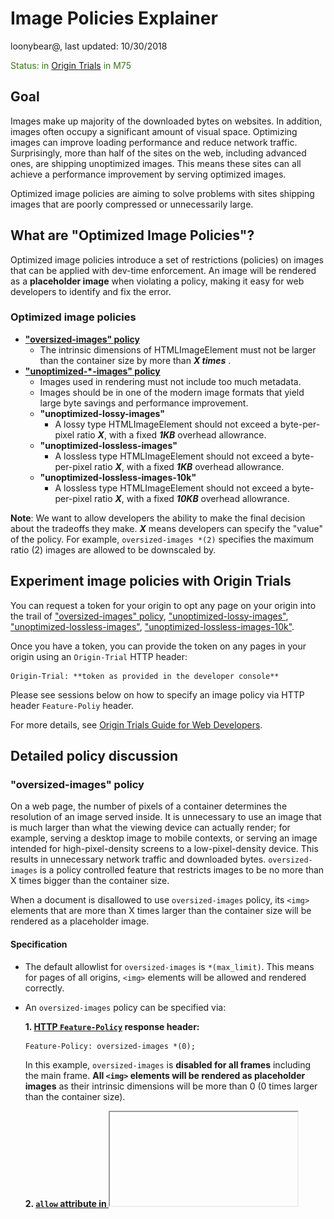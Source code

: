 #  Image Policies Explainer

loonybear@, last updated: 10/30/2018

<span style="color:#38761d;">Status: in [Origin Trials](https://github.com/GoogleChrome/OriginTrials) in M75</span>


## Goal

Images make up majority of the downloaded bytes on websites. In addition, images often occupy a significant amount of visual space. Optimizing images can improve loading performance and reduce network traffic. Surprisingly, more than half of the sites on the web, including advanced ones, are shipping unoptimized images. This means these sites can all achieve a performance improvement by serving optimized images.

Optimized image policies are aiming to solve problems with sites shipping images that are poorly compressed or unnecessarily large.


## What are "Optimized Image Policies"?

Optimized image policies introduce a set of restrictions (policies) on images that can be applied with dev-time enforcement. An image will be rendered as a **placeholder image** when violating a policy, making it easy for web developers to identify and fix the error.


### Optimized image policies

*   **["oversized-images" policy](#oversized-images)**
    *   The intrinsic dimensions of HTMLImageElement must not be larger than the container size by more than _***X times***_ .
*   **["unoptimized-*-images" policy](#unoptimized-images)**
    *   Images used in rendering must not include too much metadata.
    *   Images should be in one of the modern image formats that yield large byte savings and performance improvement.
    *   **"unoptimized-lossy-images"**
        *   A lossy type HTMLImageElement should not exceed a byte-per-pixel ratio _***X***_, with a fixed _**1KB**_ overhead allowrance.
    *   **"unoptimized-lossless-images"**
        *   A lossless type HTMLImageElement should not exceed a byte-per-pixel ratio _***X***_, with a fixed _**1KB**_ overhead allowrance.
    *   **"unoptimized-lossless-images-10k"**
        *   A lossless type HTMLImageElement should not exceed a byte-per-pixel ratio _***X***_, with a fixed _**10KB**_ overhead allowrance.

**Note**: We want to allow developers the ability to make the final decision about the tradeoffs they make. _***X***_ means developers can specify the "value" of the policy. For example, `oversized-images *(2)` specifies the maximum ratio (2) images are allowed to be downscaled by.


## Experiment image policies with Origin Trials
You can request a token for your origin to opt any page on your origin into the trail of ["oversized-images" policy](https://developers.chrome.com/origintrials/#/trials/active), ["unoptimized-lossy-images"](https://developers.chrome.com/origintrials/#/trials/active), ["unoptimized-lossless-images"](https://developers.chrome.com/origintrials/#/trials/active), ["unoptimized-lossless-images-10k"](https://developers.chrome.com/origintrials/#/trials/active).

Once you have a token, you can provide the token on any pages in your origin using an `Origin-Trial` HTTP header:
```
Origin-Trial: **token as provided in the developer console**
```

Please see sessions below on how to specify an image policy via HTTP header `Feature-Poliy` header. 

For more details, see [Origin Trials Guide for Web Developers](https://github.com/GoogleChrome/OriginTrials/blob/gh-pages/developer-guide.md).


## Detailed policy discussion

<a name="oversized-images">
   
### "oversized-images" policy

</a>

On a web page, the number of pixels of a container determines the resolution of an image served inside. It is unnecessary to use an image that is much larger than what the viewing device can actually render; for example, serving a desktop image to mobile contexts, or serving an image intended for high-pixel-density screens to a low-pixel-density device. This results in unnecessary network traffic and downloaded bytes. `oversized-images` is a policy controlled feature that restricts images to be no more than X times bigger than the container size.

When a document is disallowed to use `oversized-images` policy, its `<img>` elements that are more than X times larger than the container size will be rendered as a placeholder image.


#### Specification

- The default allowlist for `oversized-images` is `*(max_limit)`. This means for pages of all origins,
`<img>` elements will be allowed and rendered correctly.

- An `oversized-images` policy can be specified via:

    **1. [HTTP `Feature-Policy`](https://developer.mozilla.org/en-US/docs/Web/HTTP/Headers/Feature-Policy) response header:**
    ```html
    Feature-Policy: oversized-images *(0);
    ```
    In this example, `oversized-images` is **disabled for all frames** including the main frame. **All `<img>` elements will be rendered as placeholder images** as their intrinsic dimensions will be more than 0 (0 times larger than the container size).

    **2. [`allow` attribute in <iframe>](https://developer.mozilla.org/en-US/docs/Web/HTML/Element/iframe#Attributes):**
    ```html
    <iframe src="https://example.com" allow="oversized-images 'self'(2) https://foo.com(3);">
    ```
    In this example, `oversized-images` is **disabled everywhere except on the origin of the main document and on `https://foo.com`**. On the origin of the main document, any `<img>` element whose intrinsic dimensions are **more than _2_ times** larger than the container size will be **rendered as a placeholder image**. On 'https://foo.com', any `<img>` element whose intrinsic dimensions are **more than _3_ times** larger than the container size will be **rendered as a placeholder image**. **`<img>` elements on any other origins will be rendered as placeholder images**.
       
    ```html
    <iframe allow="oversized-images *(4) 'self'(3)"></iframe>
    ```
    In this example, **the maximum oversizing ratio allowed is set to 4 except on the origin of the main document it is set to 3**. On the origin of the main document, any `<img>` element whose intrinsic dimensions are **more than _4_ times** larger than the container size will be **rendered as a placeholder image**. On other origins, any `<img>` element whose intrinsic dimensions are **more than _3_ times** larger than the container size will be **rendered as a placeholder image**.

- The recomnended oversizing ratio is **2**.
 

    Feature policies combine in subframes, and the minimum value of the downscaling ratio will be applied, so if that frame with the maximum oversizing ratio allowed set to 4 embedded another, which the syntax:

    ```html
    <iframe allow="oversized-images *(5)"></iframe>
    ```
    then the child frame would be allowed to render images with maximum oversizing ratio of **4**.

    If that frame embedded another child frame of the syntax:

    ```html
    <iframe allow="oversized-images *(3)"></iframe>
    ```
    then the other child frame would be allowed to render images with maximum oversizing ratio of **3**.


#### Examples

<table>
  <tr align="center">
   <td width="400">Feature-Policy: oversized-images *(2);</td>
   <td width="400">Default behavior</td>
  </tr>
  <tr align="center">
   <td>
<img src="resources/max-ds-img-disabled1.png" width="80%">
   </td>
   <td>
<img src="resources/max-ds-img-enabled1.png" width="80%">
   </td>
  </tr>
</table>

For an `<img>` element, if neither the intrinsic width or the intrinsic height of the source image exceeds the number of pixels allowed by the policy in the container (2 times larger than the container's width or height), the image will be rendered correctly; if both the width and the height of the source image exceed the limit, the image will be rendered as a placeholder image.


<table>
  <tr align="center">
   <td width="400">Feature-Policy: oversized-images *(2);</td>
   <td width="400">Default behavior</td>
  </tr>
  <tr align="center">
   <td>
<img src="resources/max-ds-img-disabled0.png" width="80%">
   </td>
   <td>
<img src="resources/max-ds-img-enabled0.png" width="80%">
   </td>
  </tr>
</table>

For an `<img>` element, if neither the intrinsic width or the intrinsic height of the source image exceeds the number of pixels allowed by the policy in the container (2 times larger than the container's width or height), the image will be rendered correctly; if the intrinsic width the source image exceeds the limit, the image will be rendered as a placeholder image.


<table>
  <tr align="center">
   <td width="400">Feature-Policy: oversized-images *(2);</td>
   <td width="400">Default behavior</td>
  </tr>
  <tr align="center">
   <td>
<img src="resources/max-ds-img-disabled2.png" width="80%">
   </td>
   <td>
<img src="resources/max-ds-img-enabled2.png" width="80%">
   </td>
  </tr>
</table>

For an `<img>` element, if neither the intrinsic width or the intrinsic height of the source image exceeds the number of pixels allowed by the policy in the container (2 times larger than the container's width or height), the image will be rendered correctly; if the intrinsic height the source image exceeds the limit, the image will be rendered as a placeholder image
</br></br>


<a name="unoptimized-images">

### "unoptimized-images" policy

</a>

When optimizing images, the file size should be kept as small as possible. The larger the download size is, the longer it takes a page to load. Stripping metadata, picking a good image format, and using image compression, are all common ways to optimize an image's file size. `unoptimized-images` is a policy controlled feature that restricts images to have a file size (in terms of number of bytes) no more than X times bigger than the image size (width * height) on the web page.

When a document is disallowed to use `unoptimized-images` policy, its `<img>` elements whose file sizes are too big will be rendered as placeholder images.


#### Specification
- The default maximum file size of an optimized image is calculated as following:
    
   ```metadata size limit + byte-per-pixel ratio * image resolution```
    + For images of one of the modern formates (JPEG, PNG, GIF, WEBP, and SVG)
        + The default metadata size limit is tentatively 1KB (1024 bytes).
        + The default byte-per-pixel ratio is tentatively 0.5.
    + For images of other legacy formats   
        + The metadata size limit is set to 0KB.
        + The byte-per-pixel ratio is set to 0.

    **Note**: We want to allow developers the ability to make the final decision about the tradeoffs they make. The goal is to eventually introduce a syntax for specifying their own parameters.

    In practice, they would look something like this:

    ```html
    <iframe allow="unoptimized-images(1500, 0.4)"></iframe>
    ```
    That would apply a policy in which the metadata size limit is set to 1500 bytes and the byte-per-pixel ratio is set to 0.4.  
   
    Feature policies combine in subframes, and the minimum value of the parameters will be applied, so if that frame embedded another, which the syntax:

    ```html
    <iframe allow="unoptimized-images(2048, 0.2)"></iframe>
    ```
    then the child frame would be allowed to render images with metadata size limit of 1500 bytes and byte-per-pixel ratio of 0.2. 

- The default allowlist for `unoptimized-images` is `*`. This means for pages of all origins, `<img>` elements whose file sizes exceeds the compression ratio will be allowed and rendered correctly.


- A `unoptimized-images` policy can be specified via:

    **1. HTTP "feature-policy" response header:**
    ```html
    Feature-Policy: unoptimized-images 'none';
    ```
    In this example, `unoptimized-images` is disabled for all frames including the main frame. All `<img>` elements whose file sizes exceeds the limit will be rendered as placeholder images.

    **2. "allow" attribute in <iframe>:**
    ```html
    <iframe src="https://example.com" allow="unoptimized-images 'self' https://foo.com;">
    ```
    In this example, `unoptimized-images` is disabled everywhere except on the origin of the main document and on `https://foo.com`.


#### Examples

<table>
  <tr align="center">
   <td width="400">Feature-Policy: unoptimized-images 'none'; </td>
   <td width="400">Feature-Policy: unoptimized-images *; </td>
  </tr>
  <tr align="center">
   <td>
 <img src="resources/unoptimized-disabled.png" width="80%"> 
   </td>
   <td>
 <img src="resources/unoptimized-enabled.png" width="80%"> 
   </td>
  </tr>
</table>

For an `<img>` element, if its file size is within the limit, the image will be rendered correctly; otherwise the image will be rendered as placeholder images.


**Future Development**

Image formats affect file size. We want to support different default values for different image formats.
We want to allow developers to specify the parameters as well. In practice, they would look something like this:
```html    
<iframe allow="unoptimized-images(image/bmp(1024, 0.5), image/jpeg(2048, 0.2))"></iframe>
```
Note: any otherwise unspecified MIME types will be using the default values. 


